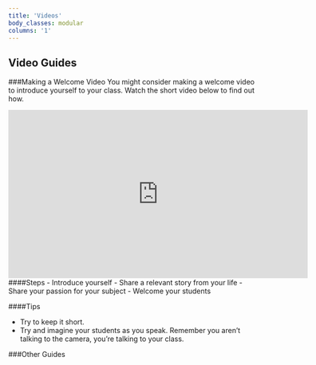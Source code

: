 ```yaml
---
title: 'Videos'
body_classes: modular
columns: '1'  
---
```

## Video Guides

###Making a Welcome Video
You might consider making a welcome video to introduce yourself to your class. Watch the short video below to find out how.
<iframe src="https://player.vimeo.com/video/705161812?h=09ce754d57&amp;badge=0&amp;autopause=0&amp;player_id=0&amp;app_id=58479" width="600" height="338" frameborder="0" allow="autoplay; fullscreen; picture-in-picture" allowfullscreen title="Welcome Videos.mp4"></iframe>
####Steps
- Introduce yourself
- Share a relevant story from your life
- Share your passion for your subject
- Welcome your students

####Tips
- Try to keep it short.
- Try and imagine your students as you speak. Remember you aren’t talking to the camera, you’re talking to your class.

###Other Guides
